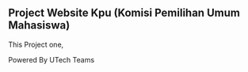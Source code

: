 ## Project Website Kpu (Komisi Pemilihan Umum Mahasiswa)
This Project one, 

Powered By UTech Teams
